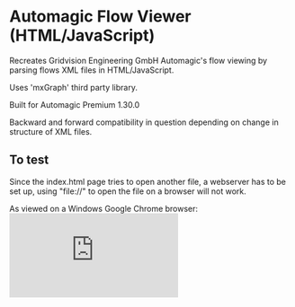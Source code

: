 # Automagic Flow Viewer (HTML/JavaScript)
Recreates Gridvision Engineering GmbH Automagic's flow viewing by parsing flows XML files in HTML/JavaScript.

Uses 'mxGraph' third party library.

Built for Automagic Premium 1.30.0

Backward and forward compatibility in question depending on change in structure of XML files.

## To test
Since the index.html page tries to open another file, a webserver has to be set up, using "file://" to open the file on a browser will not work.

As viewed on a Windows Google Chrome browser:
![SOS](http://automagic4android.com/forum/download/file.php?id=698&sid=896a9ce04aa3f8e0d84fe326d0a0bf45)
